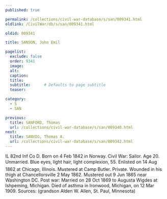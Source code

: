 ```yaml
---
published: true

permalink: /collections/civil-war-database/s/san/009341.html
oldlink: /CivilWar/db/s/san/009341.html

oldid: 009341

title: SANSON, John Emil

pagelist:
  exclude: false
  order: 9341
  image: 
  alt:
  caption:
  title:
  subtitle:      # Defaults to page subtitle
  teaser:

category: 
  - S 
  - SAN

previous:
  title: SANFORD, Thomas
  url: /collections/civil-war-database/s/san/009340.html  
next:
  title: SANVIG, Thomas A.
  url: /collections/civil-war-database/s/san/009342.html   
---
```

IL 82nd Inf Co D. Born on 4 Feb 1842 in Norway. Civil War: Sailor. Age 20. Unmarried. Blue eyes, light hair, light complexion, 5&#146;5&#148;. Enlisted on 14 Aug 1862 at Chicago, Illinois. Mustered at Camp Butler. Private. Wounded in his thigh at Chancellorsville 2 May 1862. Mustered out 9 Jun 1865 near Washington DC. Post war: Married on 28 Oct 1869 to Augusta Wigdes at Ishpeming, Michigan. Died of asthma in Ironwood, Michigan, on 12 Mar 1909. Sources: (grandson Alden W. Allen, St. Paul, Minnesota)